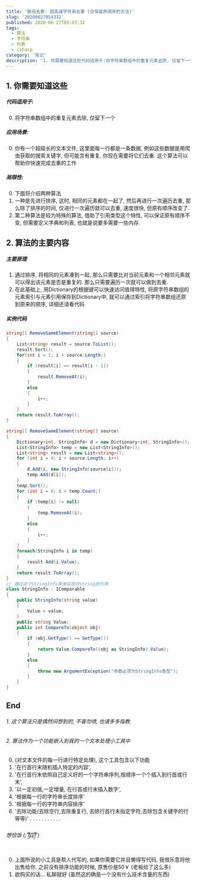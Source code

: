```yaml
---
title: '数组去重: 超高速字符串去重 (含保留原顺序的方法)'
slug: '20200627054332'
published: 2020-06-27T05:43:32
tags:
  - 算法
  - 字符串
  - 列表
  - csharp
category: '笔记'
description: '1. 你需要知道这些代码适用于:将字符串数组中的重复元素去除, 仅留下一个应用场景:你有一个超级长的文本文件, 这里面每一行都是一条数据, 例如这些数据是用爬虫获取的搜索关键字, 但可能含有重复, 你现在需要将它们去重. 这个算法可以帮助你快速完成去重的工作局限性:下面将介绍两种算法一种是先进行排序, 这时, 相同的元素都在一起了, 然后再进行一次遍历去重, 那么除了排序的时间, 仅进行一次遍历就可以去重, 速度很快, 但原有顺序改变了.第二种算法是较为特殊的算法, 借助了引用类型'
---
```


## 1. 你需要知道这些

##### 代码适用于:

0. 将字符串数组中的重复元素去除, 仅留下一个

##### 应用场景:

0. 你有一个超级长的文本文件, 这里面每一行都是一条数据, 例如这些数据是用爬虫获取的搜索关键字, 但可能含有重复, 你现在需要将它们去重. 这个算法可以帮助你快速完成去重的工作

##### 局限性:

0. 下面将介绍两种算法
1. 一种是先进行排序, 这时, 相同的元素都在一起了, 然后再进行一次遍历去重, 那么除了排序的时间, 仅进行一次遍历就可以去重, 速度很快, 但原有顺序改变了.
2. 第二种算法是较为特殊的算法, 借助了引用类型这个特性, 可以保证原有顺序不变, 但需要定义字典和列表, 也就是说要多需要一些内存.


## 2. 算法的主要内容

##### 主要原理

1. 通过排序, 将相同的元素凑到一起, 那么只需要比对当前元素和一个相邻元素就可以得出该元素是否是重复的. 那么只需要遍历一次就可以做到去重.
2. 在此基础上, 用Dictionary的根据键可以快速访问值得特性, 将原字符串数组的元素索引与元素引用保存到Dictionary中, 就可以通过索引将字符串数组还原到原来的顺序, 详细还请看代码

##### 实例代码


```csharp
string[] RemoveSameElement(string[] source)
{
    List<string> result = source.ToList();
    result.Sort();
    for(int i = 1; i < source.Length;)
    {
        if (result[i] == result[i - 1])
        {
            result.RemoveAt(i);
        }
        else
        {
            i++;
        }
    }
    return result.ToArray();
}
```


```csharp
string[] RemoveSameElement(string[] source)
{
    Dictionary<int, StringInfo> d = new Dictionary<int, StringInfo>();
    List<StringInfo> temp = new List<StringInfo>();
    List<string> result = new List<string>();
    for (int i = 0; i < source.Length; i++)
    {
        d.Add(i, new StringInfo(source[i]));
        temp.Add(d[i]);
    }
    temp.Sort();
    for (int i = 0; i < temp.Count;)
    {
        if (temp[i] != null)
        {
            temp.RemoveAt(i);
        }
        else
        {
            i++;
        }
    }
    foreach(StringInfo i in temp)
    {
        result.Add(i.Value);
    }
    return result.ToArray();
}
// 通过这个StringInfo类来实现对string的引用
class StringInfo : IComparable
{
    public StringInfo(string value)
    {
        Value = value;
    }
    public string Value;
    public int CompareTo(object obj)
    {
        if (obj.GetType() == GetType())
        {
            return Value.CompareTo((obj as StringInfo).Value);
        }
        else
        {
            throw new ArgumentException("参数必须为StringInfo类型");
        }
    }
}
```

## End

###### 1. 这个算法只是偶然间想到的, 不喜勿喷, 也请多多指教.

###### 2. 算法作为一个功能嵌入到我的一个文本处理小工具中

0. (对文本文件的每一行进行特定处理), 这个工具包含以下功能
1. '在行首行末随机插入特定的内容', 
2. '在行首行末依照自己定义好的一个字符串序列,按顺序一个个插入到行首或行末', 
3. '以一定初值,一定增量, 在行首或行末插入数字', 
4. '根据每一行的字符串长度排序'
5. '根据每一行的字符串内容排序'
6. '去除功能(去除空行,去除重复行, 去除行首行末指定字符,去除包含关键字的行 等等)'
.
.
.
.
.
.
.
.
.
.
.

###### 想恰饭 (;´༎ຶД༎ຶ`)

0. 上面所说的小工具是帮人代写的, 如果你需要它并且懒得写代码, 我很乐意将他出售给你. 之前没有排序功能的时候, 原售价是50￥ (老板给了这么多)
1. 欲购买的话... 私聊就好 (虽然这的确是一个没有什么技术含量的东西)

